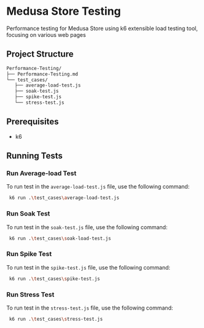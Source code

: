 # Medusa Store Testing

Performance testing for Medusa Store using k6 extensible load testing tool, focusing on various web pages

## Project Structure

```bash
Performance-Testing/
├── Performance-Testing.md       
└── test_cases/
   ├── average-load-test.js
   ├── soak-test.js
   ├── spike-test.js
   └── stress-test.js
```

## Prerequisites

- k6

## Running Tests

### Run Average-load Test
To run test in the `average-load-test.js` file, use the following command:

```sh
 k6 run .\test_cases\average-load-test.js
```

### Run Soak Test
To run test in the `soak-test.js` file, use the following command:

```sh
 k6 run .\test_cases\soak-load-test.js
```

### Run Spike Test
To run test in the `spike-test.js` file, use the following command:

```sh
 k6 run .\test_cases\spike-test.js
```

### Run Stress Test
To run test in the `stress-test.js` file, use the following command:

```sh
 k6 run .\test_cases\stress-test.js
```
